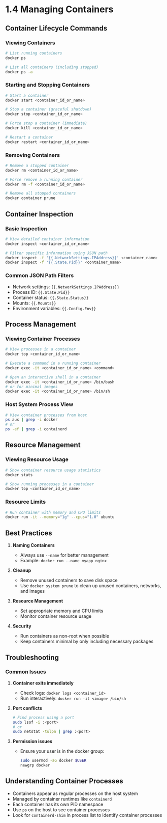 # 1.4 Managing Containers

## Container Lifecycle Commands

### Viewing Containers
```bash
# List running containers
docker ps

# List all containers (including stopped)
docker ps -a
```

### Starting and Stopping Containers
```bash
# Start a container
docker start <container_id_or_name>

# Stop a container (graceful shutdown)
docker stop <container_id_or_name>

# Force stop a container (immediate)
docker kill <container_id_or_name>

# Restart a container
docker restart <container_id_or_name>
```

### Removing Containers
```bash
# Remove a stopped container
docker rm <container_id_or_name>

# Force remove a running container
docker rm -f <container_id_or_name>

# Remove all stopped containers
docker container prune
```

## Container Inspection

### Basic Inspection
```bash
# View detailed container information
docker inspect <container_id_or_name>

# Filter specific information using JSON path
docker inspect -f '{{.NetworkSettings.IPAddress}}' <container_name>
docker inspect -f '{{.State.Pid}}' <container_name>
```

### Common JSON Path Filters
- Network settings: `{{.NetworkSettings.IPAddress}}`
- Process ID: `{{.State.Pid}}`
- Container status: `{{.State.Status}}`
- Mounts: `{{.Mounts}}`
- Environment variables: `{{.Config.Env}}`

## Process Management

### Viewing Container Processes
```bash
# View processes in a container
docker top <container_id_or_name>

# Execute a command in a running container
docker exec -it <container_id_or_name> <command>

# Open an interactive shell in a container
docker exec -it <container_id_or_name> /bin/bash
# or for minimal images
docker exec -it <container_id_or_name> /bin/sh
```

### Host System Process View
```bash
# View container processes from host
ps aux | grep -i docker
# or
ps -ef | grep -i containerd
```

## Resource Management

### Viewing Resource Usage
```bash
# Show container resource usage statistics
docker stats

# Show running processes in a container
docker top <container_id_or_name>
```

### Resource Limits
```bash
# Run container with memory and CPU limits
docker run -it --memory="1g" --cpus="1.0" ubuntu
```

## Best Practices

1. **Naming Containers**
   - Always use `--name` for better management
   - Example: `docker run --name myapp nginx`

2. **Cleanup**
   - Remove unused containers to save disk space
   - Use `docker system prune` to clean up unused containers, networks, and images

3. **Resource Management**
   - Set appropriate memory and CPU limits
   - Monitor container resource usage

4. **Security**
   - Run containers as non-root when possible
   - Keep containers minimal by only including necessary packages

## Troubleshooting

### Common Issues
1. **Container exits immediately**
   - Check logs: `docker logs <container_id>`
   - Run interactively: `docker run -it <image> /bin/sh`

2. **Port conflicts**
   ```bash
   # Find process using a port
   sudo lsof -i :<port>
   # or
   sudo netstat -tulpn | grep :<port>
   ```

3. **Permission issues**
   - Ensure your user is in the docker group:
     ```bash
     sudo usermod -aG docker $USER
     newgrp docker
     ```

## Understanding Container Processes
- Containers appear as regular processes on the host system
- Managed by container runtimes like `containerd`
- Each container has its own PID namespace
- Use `ps` on the host to see container processes
- Look for `containerd-shim` in process list to identify container processes